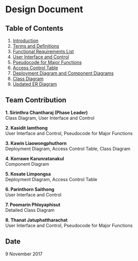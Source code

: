 # Design Document

## Table of Contents

1. [Introduction](./sections/1-introduction.md)
2. [Terms and Definitions](./sections/2-terms-and-definitions.md)
3. [Functional Requirements List](./sections/3-functional-requirements-list.md)
4. [User Interface and Control](./sections/4-user-interface-and-control.md)
5. [Pseudocode for Major Functions](./sections/5-pseudocode-for-major-functions.md)
6. [Access Control Table](./sections/6-access-control-table.md)
7. [Deployment Diagram and Component Diagrams](./sections/7-deployment-diagram-and-component-diagrams.md)
8. [Class Diagram](./sections/8-class-diagram.md)
9. [Updated ER Diagram](./sections/9-updated-er-diagram.md)

## Team Contribution

**1. Sirinthra Chantharaj (Phase Leader)**<br>
Class Diagram, User Interface and Control

**2. Kasidit Iamthong**<br>
User Interface and Control, Pseudocode for Major Functions

**3. Kawin Liaowongphuthorn**<br>
Deployment Diagram, Access Control Table, Class Diagram

**4. Korrawe Karunratanakul**<br>
Component Diagram

**5. Kosate Limpongsa**<br>
Deployment Diagram, Access Control Table

**6. Parinthorn Saithong**<br>
User Interface and Control

**7. Poomarin Phloyaphisut**<br>
Detailed Class Diagram

**8. Thanat Jatuphattharachat**<br>
User Interface and Control, Pseudocode for Major Functions

## Date

9 November 2017
